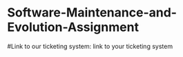 # Software-Maintenance-and-Evolution-Assignment
#Link to our ticketing system: link to your ticketing system
